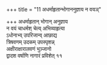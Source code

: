 +++
title = "11 अधर्माहृतान्भोगाननुज्ञाय न वयञ्"

+++
अधर्माहृतान् भोगान् अनुज्ञाय  
न वयं चाधर्मश् चेत्य् अभिव्याहृत्या  
ऽधोनाभ्य् उपरिजान्व् आछाद्य  
त्रिषवणम् उदकम् उपस्पृशन्न्  
अक्षीराक्षारालवणं भुञ्जानो  
द्वादश वर्षाणि नागारं प्रविशेत् ११